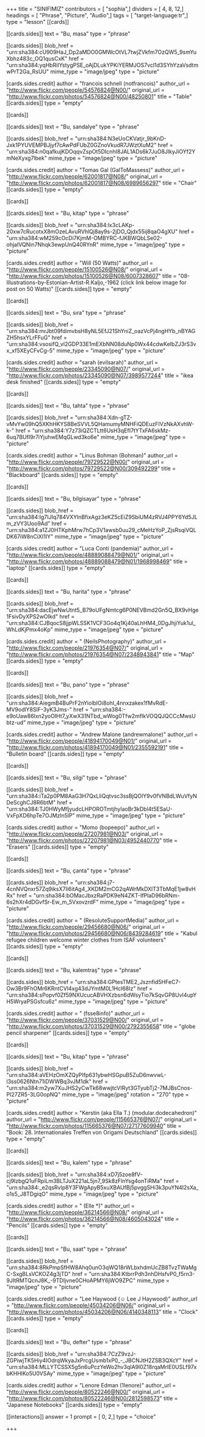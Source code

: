 +++
title = "SINIFIMIZ"
contributors = [ "sophia",]
dividers = [ 4, 8, 12,]
headings = [ "Phrase", "Picture", "Audio",]
tags = [ "target-language:tr",]
type = "lesson"
[[cards]]

[[cards.sides]]
text = "Bu, masa"
type = "phrase"

[[cards.sides]]
blob_href = "urn:sha384:cU909HaJ_Dp2aMDO0GMWcOtVL7twjZVkfm7OzQW5_9smYuXbhz483c_OQ1qusCxK"
href = "urn:sha384:yqHbRiIYstygPSE_oAjDLukYPKiYERMJOS7vcl1d3SYhYzaVsdtmwPrT2Ga_RsUU"
mime_type = "image/jpeg"
type = "picture"

[cards.sides.credit]
author = "francois schnell (notfrancois)"
author_url = "http://www.flickr.com/people/54576824@N00/"
original_url = "http://www.flickr.com/photos/54576824@N00/48250801"
title = "Table"
[[cards.sides]]
type = "empty"

[[cards]]

[[cards.sides]]
text = "Bu, sandalye"
type = "phrase"

[[cards.sides]]
blob_href = "urn:sha384:N3eUoCKVatjr_9bKnD-Jxk1PYUVEMPBJjyf7cAwPdFUbZ0GZnoVkudR7JWztXuM2"
href = "urn:sha384:n0qafkujKDOqqvZspOt5DIcnhI8JAL1ADs6k7JuO8JlkyJiOYf2YmNeXyxg7lbek"
mime_type = "image/jpeg"
type = "picture"

[cards.sides.credit]
author = "Tomas Gal (GalToMassess)"
author_url = "http://www.flickr.com/people/62001817@N08/"
original_url = "http://www.flickr.com/photos/62001817@N08/6989656297"
title = "Chair"
[[cards.sides]]
type = "empty"

[[cards]]

[[cards.sides]]
text = "Bu, kitap"
type = "phrase"

[[cards.sides]]
blob_href = "urn:sha384:lx3cLAKp-20xw7cRucotxX8mOzeLAvuRVhlQj8ay9s-2jDO_Qjdx55ij8qaO4gXU"
href = "urn:sha384:wM259cOcDi7KjmM-OMBYRC-fJKBWQbLSe02-ohjaIVQNin7Nhqk3ewpUnQ40RYnR"
mime_type = "image/jpeg"
type = "picture"

[cards.sides.credit]
author = "Will (50 Watts)"
author_url = "http://www.flickr.com/people/15100526@N08/"
original_url = "http://www.flickr.com/photos/15100526@N08/6007328607"
title = "08-Illustrations-by-Estonian-Artist-R.Kaljo,-1962 (click link below image for post on 50 Watts)"
[[cards.sides]]
type = "empty"

[[cards]]

[[cards.sides]]
text = "Bu, sıra"
type = "phrase"

[[cards.sides]]
blob_href = "urn:sha384:mrJbt09fdimvbsH8yNL5EfJ21ShYniZ_oazVcPj4ngHYb_nBYAGZH5hsxYLrFFuG"
href = "urn:sha384:vsosifQ_vl2GDP33E1mEXbNN08duNp0Wx44cdwKeIbZJ3rS3vx_xf5XEyCFvCg-5"
mime_type = "image/jpeg"
type = "picture"

[cards.sides.credit]
author = "sarah (evilsarah)"
author_url = "http://www.flickr.com/people/23345090@N07/"
original_url = "http://www.flickr.com/photos/23345090@N07/3989577244"
title = "ikea desk finished"
[[cards.sides]]
type = "empty"

[[cards]]

[[cards.sides]]
text = "Bu, tahta"
type = "phrase"

[[cards.sides]]
blob_href = "urn:sha384:Xdn-gTZ-vMvYw09hQ5XKhHKYS8BeSVVL5QHamumyMNHFiQDEuzFIVzNkAXvhW-k-"
href = "urn:sha384:Y7z73iQZCTLtt6UsH3qEfI7tYTxFA6skMz-6uq7BUfI9r7iYjuhwEMqGLwd3ko6e"
mime_type = "image/jpeg"
type = "picture"

[cards.sides.credit]
author = "Linus Bohman (Bohman)"
author_url = "http://www.flickr.com/people/79729522@N00/"
original_url = "http://www.flickr.com/photos/79729522@N00/309492299"
title = "Blackboard"
[[cards.sides]]
type = "empty"

[[cards]]

[[cards.sides]]
text = "Bu, bilgisayar"
type = "phrase"

[[cards.sides]]
blob_href = "urn:sha384:Ig7IJIq784VXYlnBfixAgz3eKZ5cEiZ9SbiUM4zRVJ4PPY6Yd5JLm_zVY3Uoo9Ad"
href = "urn:sha384:a1ZJ0HTKphMrw7hCp3V1awsb0uu29_cMeHzYoP_ZjsRsqiVQLDK67iW8nCiXI1IY"
mime_type = "image/jpeg"
type = "picture"

[cards.sides.credit]
author = "Luca Conti (pandemia)"
author_url = "http://www.flickr.com/people/48889088479@N01/"
original_url = "http://www.flickr.com/photos/48889088479@N01/1968998469"
title = "laptop"
[[cards.sides]]
type = "empty"

[[cards]]

[[cards.sides]]
text = "Bu, harita"
type = "phrase"

[[cards.sides]]
blob_href = "urn:sha384:dacEjwNwUtnt5_B79oUFgNmtcg6P0NEVBmd2Gn5Q_BX9vHge1FsivDyXPS2wOIkd"
href = "urn:sha384:CJBqocS8jjpWLSSK1VCF3Go4q1Kj40aLhHM4_0DgJhjiYuk1ul_WhLdKjPmx4oKp"
mime_type = "image/jpeg"
type = "picture"

[cards.sides.credit]
author = " (NeilsPhotography)"
author_url = "http://www.flickr.com/people/21976354@N07/"
original_url = "http://www.flickr.com/photos/21976354@N07/2348943841"
title = "Map"
[[cards.sides]]
type = "empty"

[[cards]]

[[cards.sides]]
text = "Bu, pano"
type = "phrase"

[[cards.sides]]
blob_href = "urn:sha384:AiegmB4BuPrF2nYiolbIOi8ohI_4nnxzakex1fMvRdE-MV9odlY8SlF-3yK3Jms-"
href = "urn:sha384:-e9oUaw86lxn2yoOIHt7_yXwX31NTbd_wWog0Tfw2mfIkVOQQJQCCcMwsUbtz-ud"
mime_type = "image/jpeg"
type = "picture"

[cards.sides.credit]
author = "Andrew Malone (andrewmalone)"
author_url = "http://www.flickr.com/people/41894170049@N01/"
original_url = "http://www.flickr.com/photos/41894170049@N01/2355592191"
title = "Bulletin board"
[[cards.sides]]
type = "empty"

[[cards]]

[[cards.sides]]
text = "Bu, silgi"
type = "phrase"

[[cards.sides]]
blob_href = "urn:sha384:iTa2p0PM8AaG3H7QxLliQqtvsc3ssBjQOlY9v0fVNBdLWuVfyNDeScghCJ8R6btM"
href = "urn:sha384:TJ0HWyMfjyudcLHPOROTmtjhylaoBr3kDbl4t5ESaU-VxFpXD6hpTe7OJMzln5lP"
mime_type = "image/jpeg"
type = "picture"

[cards.sides.credit]
author = "Momo (bopeepo)"
author_url = "http://www.flickr.com/people/27207981@N03/"
original_url = "http://www.flickr.com/photos/27207981@N03/4952440770"
title = "Erasers"
[[cards.sides]]
type = "empty"

[[cards]]

[[cards.sides]]
text = "Bu, çanta"
type = "phrase"

[[cards.sides]]
blob_href = "urn:sha384:j7-4cnNVQnxr57Zq9iksX7Ii6itAg4_XKDM2mCG2qAWrMkDXlT3TbMqE1jw8vHRx"
href = "urn:sha384:bOMacJbxzRaPDK9eN4ZKT-IfPlaD96bRNm-6s2hXr4dDGvfSr-Ew_m_5VxovzrdF"
mime_type = "image/jpeg"
type = "picture"

[cards.sides.credit]
author = " (ResoluteSupportMedia)"
author_url = "http://www.flickr.com/people/29456680@N06/"
original_url = "http://www.flickr.com/photos/29456680@N06/8439284619"
title = "Kabul refugee children welcome winter clothes from ISAF volunteers"
[[cards.sides]]
type = "empty"

[[cards]]

[[cards.sides]]
text = "Bu, kalemtraş"
type = "phrase"

[[cards.sides]]
blob_href = "urn:sha384:GPtesTME2_Jsznfid5HFeC7-Ow3Br9FhOMr6KRntCVl4xg43dJYmtM0L1HcI68Iz"
href = "urn:sha384:sPopvf0Zf59NXUcucABVHXzbsn6dWsyTio7kSqvGP8UvI4upYH5WryaPSGsfcu6z"
mime_type = "image/jpeg"
type = "picture"

[cards.sides.credit]
author = " (fsse8info)"
author_url = "http://www.flickr.com/people/37031529@N00/"
original_url = "http://www.flickr.com/photos/37031529@N00/2792355658"
title = "globe pencil sharpener"
[[cards.sides]]
type = "empty"

[[cards]]

[[cards.sides]]
text = "Bu, kitap"
type = "phrase"

[[cards.sides]]
blob_href = "urn:sha384:aVEHzOmXZQyPIfp631ybwHSGpuB5ZuD6nwvwL-l3ss0626Ntn71iDWWBq3vJM1dk"
href = "urn:sha384:m2yw7XuJHS2yCwTk68wwjtcVIRyt3GTyubTj2-7MJBsCnos-PI27ZR5-3LG0opNQ"
mime_type = "image/jpeg"
rotation = "270"
type = "picture"

[cards.sides.credit]
author = "Kerstin (aka Ella T.) (modular.dodecahedron)"
author_url = "http://www.flickr.com/people/115665376@N07/"
original_url = "http://www.flickr.com/photos/115665376@N07/27177609940"
title = "Book: 28. Internationales Treffen von Origami Deutschland"
[[cards.sides]]
type = "empty"

[[cards]]

[[cards.sides]]
text = "Bu, kalem"
type = "phrase"

[[cards.sides]]
blob_href = "urn:sha384:xD7j5zoe8fV-cj9lzbgQ1uFRpiLm3BLTJuX221aL5jn7_9Sk8zFlnYsg4onTiRMa"
href = "urn:sha384:_e2qsRvlp8Y3FWgApyB5xuXBAUfBj5pvggSHi3k3puYN4I2sXa_o1s5_J8TDgiqO"
mime_type = "image/jpeg"
type = "picture"

[cards.sides.credit]
author = " (Elle *)"
author_url = "http://www.flickr.com/people/36214566@N08/"
original_url = "http://www.flickr.com/photos/36214566@N08/4605043024"
title = "Pencils"
[[cards.sides]]
type = "empty"

[[cards]]

[[cards.sides]]
text = "Bu, saat"
type = "phrase"

[[cards.sides]]
blob_href = "urn:sha384:8RkPmpSfHW8Ahq0unO3qWQ18rWLbxhdmUcZB8TvzTWaMgC-SxgBLsVCKOZ4g3jTD"
href = "urn:sha384:KtbrrPdh3nhDHsfvP0_f5rn3-9JItRMTQcnJ8K_-9TDIjvne0CHoAPMY6jWO9ZPC"
mime_type = "image/jpeg"
type = "picture"

[cards.sides.credit]
author = "Lee Haywood (☺ Lee J Haywood)"
author_url = "http://www.flickr.com/people/45034206@N06/"
original_url = "http://www.flickr.com/photos/45034206@N06/4140348113"
title = "Clock"
[[cards.sides]]
type = "empty"

[[cards]]

[[cards.sides]]
text = "Bu, defter"
type = "phrase"

[[cards.sides]]
blob_href = "urn:sha384:7CzZ9vzJ-ZGPiwjTK5Hiy4IOdrqWkyaJxPrcgUsmb1xP0_-_JBCNJtH2ZSB3QXcY"
href = "urn:sha384:MLLYTCSSX5g5n6uPczYeWo2hv3qIA9l0Z18rqaMrIE0USLf97xbKHHlKo5U0VSAy"
mime_type = "image/jpeg"
type = "picture"

[cards.sides.credit]
author = "Lenore Edman (1lenore)"
author_url = "http://www.flickr.com/people/80522246@N00/"
original_url = "http://www.flickr.com/photos/80522246@N00/2812598573"
title = "Japanese Notebooks"
[[cards.sides]]
type = "empty"

[[interactions]]
answer = 1
prompt = [ 0, 2,]
type = "choice"

+++

